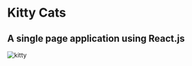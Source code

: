 # Kitty Cats 
## A single page application using React.js

![kitty](https://user-images.githubusercontent.com/52018183/103449962-54ff0c00-4c8e-11eb-9bc6-3c2d9f1757d8.png)

